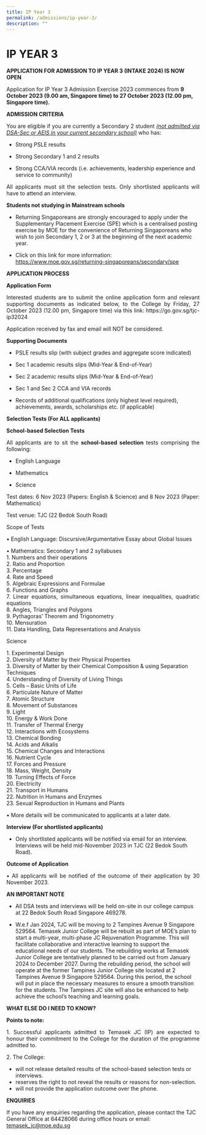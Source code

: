 ```yaml
---
title: IP Year 3
permalink: /admissions/ip-year-3/
description: ""
---
```

# IP YEAR 3

**APPLICATION FOR ADMISSION TO IP YEAR 3 (INTAKE 2024) IS NOW OPEN**

Application for IP Year 3 Admission Exercise 2023 commences from **9 October 2023 (9.00 am, Singapore time) to 27 October 2023 (12.00 pm, Singapore time).**

<p style="text-align: justify;"><b>ADMISSION CRITERIA</b></p>

<p style="text-align: justify;">You are eligible if you are currently a Secondary 2 student <i><u>(not admitted via DSA-Sec or AEIS in your current secondary school)</u></i> who has:</p>

* Strong PSLE results

* Strong Secondary 1 and 2 results

* Strong CCA/VIA records (i.e. achievements, leadership experience and service to community)

<p style="text-align: justify;">All applicants must sit the selection tests. Only shortlisted applicants will have to attend an interview.</p>

<p style="text-align: justify;"><b>Students not studying in Mainstream schools</b></p>

* Returning Singaporeans are strongly encouraged to apply under the Supplementary Placement Exercise (SPE) which is a centralised posting exercise by MOE for the convenience of Returning Singaporeans who wish to join Secondary 1, 2 or 3 at the beginning of the next academic year. 

* Click on this link for more information: https://www.moe.gov.sg/returning-singaporeans/secondary/spe

<p style="text-align: justify;"><b>APPLICATION PROCESS</b></p>

<p style="text-align: justify;"><b>Application Form</b></p>
<p style="text-align: justify;">Interested students are to submit the online application form and relevant supporting documents as indicated below, to the College by Friday, 27 October 2023 (12.00 pm, Singapore time) via this link: https://go.gov.sg/tjc-ip32024 </p>

Application received by fax and email will NOT be considered.

<p style="text-align: justify;"><b>Supporting Documents</b></p>

* PSLE results slip (with subject grades and aggregate score indicated)

* Sec 1 academic results slips (Mid-Year &amp; End-of-Year)

* Sec 2 academic results slips (Mid-Year &amp; End-of-Year)

* Sec 1 and Sec 2 CCA and VIA records

*	Records of additional qualifications (only highest level required), achievements, awards, scholarships etc. (if applicable)

<p style="text-align: justify;"><b>Selection Tests (For ALL applicants)</b></p>

<p style="text-align: justify;"><b>School-based Selection Tests</b></p>

<p style="text-align: justify;">All applicants are to sit the <b>school-based selection</b> tests comprising the following:</p>

* English Language 

* Mathematics

* Science

<p style="text-align: justify;">Test dates: 6 Nov 2023 (Papers: English &amp; Science) and 8 Nov 2023 (Paper: Mathematics)</p>
<p style="text-align: justify;">Test venue: TJC (22 Bedok South Road)</p> 
<p style="text-align: justify;">Scope of Tests</p>
<p style="text-align: justify;">•	 English Language: Discursive/Argumentative Essay about Global Issues</p>

<p style="text-align: justify;">•	Mathematics: Secondary 1 and 2 syllabuses<br>
1. Numbers and their operations<br>
2. Ratio and Proportion<br>
3. Percentage<br>
4. Rate and Speed<br>
5. Algebraic Expressions and Formulae<br>
6. Functions and Graphs<br>
7. Linear equations, simultaneous equations, linear inequalities, quadratic equations<br>
8. Angles, Triangles and Polygons<br>
9. Pythagoras’ Theorem and Trigonometry<br>
10. Mensuration<br>
11. Data Handling, Data Representations and Analysis <br>
	
</p><p style="text-align: justify;">Science</p>
1.	Experimental Design<br>
2.	Diversity of Matter by their Physical Properties<br>
3.	Diversity of Matter by their Chemical Composition &amp; using Separation Techniques<br>
4.	Understanding of Diversity of Living Things<br>
5.	Cells – Basic Units of Life<br>
6.	Particulate Nature of Matter<br>
7.	Atomic Structure<br>
8.	Movement of Substances<br>
9.	Light<br>
10.	Energy &amp; Work Done<br>
11.	Transfer of Thermal Energy<br>
12.	Interactions with Ecosystems<br>
13.	Chemical Bonding<br>
14.	Acids and Alkalis<br>
15.	Chemical Changes and Interactions<br>
16.	Nutrient Cycle<br>
17.	Forces and Pressure<br>
18.	Mass, Weight, Density<br>
19.	Turning Effects of Force<br>
20.	Electricity<br>
21.	Transport in Humans<br>
22.	Nutrition in Humans and Enzymes<br>
23.	Sexual Reproduction in Humans and Plants<br>

<p style="text-align: justify;">•	More details will be communicated to applicants at a later date.</p>

<p style="text-align: justify;"><b>Interview (For shortlisted applicants)</b></p>

*	Only shortlisted applicants will be notified via email for an interview. Interviews will be held mid-November 2023 in TJC (22 Bedok South Road). 

<p style="text-align: justify;"><b>Outcome of Application</b></p>

<p style="text-align: justify;">•	All applicants will be notified of the outcome of their application by 30 November 2023.</p>

<p style="text-align: justify;"><b>AN IMPORTANT NOTE </b></p>

*	All DSA tests and interviews will be held on-site in our college campus at 22 Bedok South Road Singapore 469278.

* W.e.f Jan 2024, TJC will be moving to 2 Tampines Avenue 9 Singapore 529564.
Temasek Junior College will be rebuilt as part of MOE’s plan to start a multi-year, multi-phase JC Rejuvenation Programme. This will facilitate collaborative and interactive learning to support the educational needs of our students. The rebuilding works at Temasek Junior College are tentatively planned to be carried out from January 2024 to December 2027. During the rebuilding period, the school will operate at the former Tampines Junior College site located at 2 Tampines Avenue 9 Singapore 529564. During this period, the school will put in place the necessary measures to ensure a smooth transition for the students. The Tampines JC site will also be enhanced to help achieve the school’s teaching and learning goals.

<p style="text-align: justify;"><b>WHAT ELSE DO I NEED TO KNOW?</b></p>
<p style="text-align: justify;"><b>Points to note:</b></p>

<p style="text-align: justify;">1. Successful applicants admitted to Temasek JC (IP) are expected to honour their commitment to the College for the duration of the programme admitted to.</p>

<p style="text-align: justify;">2. The College:</p>

* will not release detailed results of the school-based selection tests or interviews.
* reserves the right to not reveal the results or reasons for non-selection. 
* will not provide the application outcome over the phone.




<p style="text-align: justify;"><b>ENQUIRIES</b></p>

If you have any enquiries regarding the application, please contact the TJC General Office at 64428066 during office hours or email: temasek_jc@moe.edu.sg